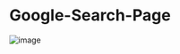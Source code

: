 # Google-Search-Page
![image](https://user-images.githubusercontent.com/58790036/183259509-9ad0000b-2e0c-46ec-9722-e853529ef367.png)
